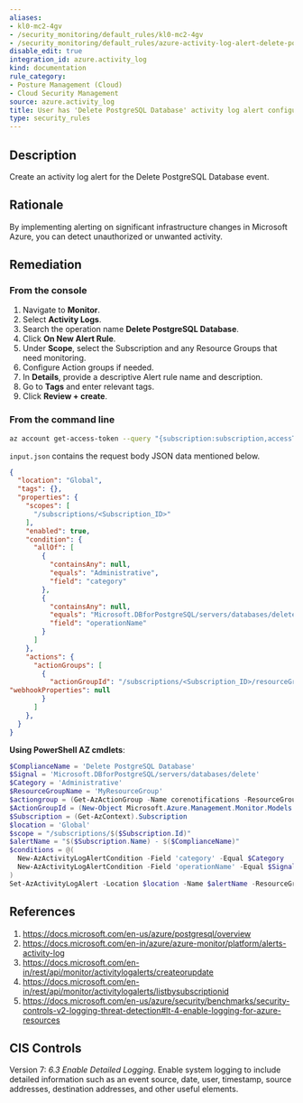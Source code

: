 ```yaml
---
aliases:
- kl0-mc2-4gv
- /security_monitoring/default_rules/kl0-mc2-4gv
- /security_monitoring/default_rules/azure-activity-log-alert-delete-postgresql-database
disable_edit: true
integration_id: azure.activity_log
kind: documentation
rule_category:
- Posture Management (Cloud)
- Cloud Security Management
source: azure.activity_log
title: User has 'Delete PostgreSQL Database' activity log alert configured
type: security_rules
---
```


## Description

Create an activity log alert for the Delete PostgreSQL Database event.

## Rationale

By implementing alerting on significant infrastructure changes in Microsoft Azure, you can detect unauthorized or unwanted activity.

## Remediation


### From the console

1. Navigate to **Monitor**. 
2. Select **Activity Logs**.
3. Search the operation name **Delete PostgreSQL Database**.
3. Click **On New Alert Rule**.
4. Under **Scope**, select the Subscription and any Resource Groups that need monitoring.
5. Configure Action groups if needed.
6. In **Details**, provide a descriptive Alert rule name and description.
7. Go to **Tags** and enter relevant tags.
8. Click **Review + create**.

### From the command line

```bash
az account get-access-token --query "{subscription:subscription,accessToken:accessToken}" --out tsv | xargs -L1 bash -c 'curl -X PUT -H "AuthorizationBearer $1" -H "Content-Typeapplication/json" https://management.azure.com/subscriptions/$0/resourceGroups/<Resource_Group_To Create_Alert_In>/providers/microsoft.insights/activityLogAlerts/<Unique_Alert_Name>?api-version=2017-04-01 -d@"input.json"'
```

`input.json` contains the request body JSON data mentioned below. 

```json
{
  "location": "Global",
  "tags": {},
  "properties": {
    "scopes": [
      "/subscriptions/<Subscription_ID>"
    ],
    "enabled": true,
    "condition": {
      "allOf": [
        {
          "containsAny": null,
          "equals": "Administrative",
          "field": "category"
        },
        {
          "containsAny": null,
          "equals": "Microsoft.DBforPostgreSQL/servers/databases/delete",
          "field": "operationName"
        }
      ]
    },
    "actions": {
      "actionGroups": [
        {
          "actionGroupId": "/subscriptions/<Subscription_ID>/resourceGroups/<Resource_Group_For_Alert_Group>/providers/microsoft.insights/actionGroups/<Alert_Group>",
"webhookProperties": null
        }
      ]
    },
  }
}
```

**Using PowerShell AZ cmdlets**: 

```powershell
$ComplianceName = 'Delete PostgreSQL Database'
$Signal = 'Microsoft.DBforPostgreSQL/servers/databases/delete'
$Category = 'Administrative'
$ResourceGroupName = 'MyResourceGroup'
$actiongroup = (Get-AzActionGroup -Name corenotifications -ResourceGroupName $ResourceGroupName)
$ActionGroupId = (New-Object Microsoft.Azure.Management.Monitor.Models.ActivityLogAlertActionGroup $ActionGroup.Id)
$Subscription = (Get-AzContext).Subscription
$location = 'Global'
$scope = "/subscriptions/$($Subscription.Id)"
$alertName = "$($Subscription.Name) - $($ComplianceName)"
$conditions = @(
  New-AzActivityLogAlertCondition -Field 'category' -Equal $Category
  New-AzActivityLogAlertCondition -Field 'operationName' -Equal $Signal
)
Set-AzActivityLogAlert -Location $location -Name $alertName -ResourceGroupName $ResourceGroupName -Scope $scope -Action $ActionGroupId -Condition $conditions
```
## References

1. https://docs.microsoft.com/en-us/azure/postgresql/overview
2. https://docs.microsoft.com/en-in/azure/azure-monitor/platform/alerts-activity-log 
3. https://docs.microsoft.com/en-in/rest/api/monitor/activitylogalerts/createorupdate 
4. https://docs.microsoft.com/en-in/rest/api/monitor/activitylogalerts/listbysubscriptionid 
5. https://docs.microsoft.com/en-us/azure/security/benchmarks/security-controls-v2-logging-threat-detection#lt-4-enable-logging-for-azure-resources 

## CIS Controls

Version 7: _6.3 Enable Detailed Logging_. Enable system logging to include detailed information such as an event source, date, user, timestamp, source addresses, destination addresses, and other useful elements.
